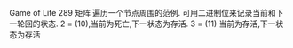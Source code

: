 Game of Life 289
矩阵 遍历一个节点周围的范例. 可用二进制位来记录当前和下一轮回的状态.
   2 = (10),当前为死亡,下一状态为存活. 3 = (11) 当前为存活,下一状态为存活

